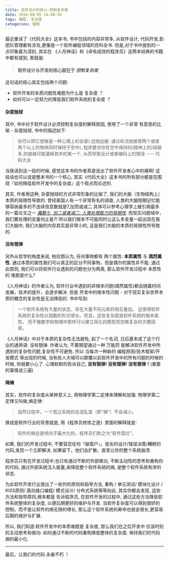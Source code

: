 ```yaml
---
title: 软件设计的核心-控制复杂度 
date: 2016-08-05 14:48:30
tags: 编程, 复杂度
categories: 编程
---
```


最近重读了《代码大全》这本书, 书中包括的内容非常多, 从软件设计, 代码开发,到 团队管理都有涉及,更像是一个软件编程领域的百科全书. <!--more-->但是,对于书中提到的一点印象最为深刻, 其实在 《人月神话》和《卓有成效的程序员》这两本经典的书籍中都有提到, 那就是:

> 
> #### 软件设计与开发的核心就在于 *控制复杂度*
> 

这句话的核心其实包括两个问题:

- 软件开发的本质问题性难题为什么是 复杂度 ？
- 如何可以一定努力的降低我们软件系统的复杂度 ？

#### 杂耍抛球

其中, 书中对于软件设计必须控制复杂度的解释原因, 使用了一个非常 有意思的比喻 - 杂耍抛球, 书中的描述如下:

>    你可以把它想做是一种心理上的杂耍( 边抛边接: 通过轮流抛接使两个或者两个以上的物体同时保持于空中), 程序要求你在空中保持的(精神上的)球越多,你就越可能漏掉其中的某一个, 从而导致设计或者编码上的错误
> ---- 代码大全

当我读到这一段的时候, 感觉这本书的作者真是说出了软件开发者心中的痛啊! 这段话也可以说是整本书的一个核心, 其实《代码大全》这本书的所有部分都是在围绕『如何降低软件开发中的复杂度』这个观点而论述的.

其实, 作者用这种, 杂耍抛球的方式非常形象的比喻了, 我们的大脑（生物结构上）本质的局限性导致的. 曾经美国人有一个非常有名的调查, 人类的大脑短期记忆能够容纳最多的不连续信息数就是7,加而或减二
具体可以参考心理学上被引用最多的一篇论文之一 [*魔数七, 加二或者减二: 人类处理能力的局限性*](http://psychclassics.yorku.ca/Miller/). 而现实问题域中，我们要处理的变量何止是7! 所以我们根本不可能同时让这么多变量一起出现在我们大脑中, 我们大脑的内存其实是非常小的, 这是我们大脑的本质的局限性所导致的.

#### 没有银弹

另外从哲学的角度来说, 柏拉图认为, 任何事物都有 两个属性: **本质属性** 与 **偶然属性**. 通过本质的属性我们可以真正的区分不同事物，但是偶尔的属性并不能. 通过此原则, 我们可以将软件行业遇到的问题也分为两类, 那么软件开发过程中 本质性的 难题是什么?

《人月神话》的作者认为, 软件行业中遇到的非根本问题(偶然属性)都会随着时间发展，技术的提升，会逐步解决. 但是 开发中的根本性问题 - 对于现实复杂世界本质的概念的复杂性是无法降低的. 书中写到:

>    
>   一个软件系统有大量的状态，存在大量不同元素的相互叠加。 这使得软件系统的复杂性以指数的形式增长。而且，这些复杂度是软件系统的根本属性， 而不像数学和物理中那样可以建立简化的模型而忽略复杂的次要因素。
>

《人月神话》中对于本质的复杂性无法避免, 起了一个名词, 日后基本成了这个行业的通用语: 没有银弹. 作者认为, 不要期望通过一种 万能药 能解决软件开发中所遇到的复杂性问题,复杂性不可避免. 所以 当每次一种新的 编程原因/技术框架/开发模式 等出现的时候, 当有些人大喊可以颠覆以前软件开发中的所有问题的时候的时候, 你就要小心了. 心理默默的告诉自己, **没有银弹!** **没有银弹!** **没有银弹！**(重要的事情说三遍)


#### 降熵

其实，软件的复杂度从某种意义上, 用物理学第二定律来理解和加强. 物理学第二定律又叫做,熵定律: 

> 自然过程中，一个孤立系统的总混乱度（即“熵”）不会减小。

换成是软件行业的背景就是, 用《程序员修炼之道》里面的解释就是:

> 软件的熵总是倾向于最大化的，程序员们称之为“软件腐烂”。

如果, 我们的开发过程中, 不要容忍任何『破窗户』，低劣的设计/错误决策/糟糕的代码,发现一个立即解决, 如果留下，他们会扩散，直至让你的整个系统崩溃.

程序员只有在开发过程中,也只有通过不断的外部做功, 不断主动性的思考和重构你的代码, 通过外部系统注入能量,来降低整个软件系统的熵, 是整个软件系统有序的状态.

为此软件开发行业提出了一些列的原则和指导方法, 重构 / 单元测试/ 模块化设计 / KISS原则/ 面向接口编程/ 模式设计/ 分布式系统等等如此, 其实你都会发现, 这些方法和指导原则,根本都是 告诉程序员, 在软件开发的过程中, 通过这些方法降低软件系统整体的复杂度, 以便后期更好的维护与开发. 当软件复杂度可以得到很好的控制，而不是让软件的熵无限的增长, 那么这个软件系统的寿命也就会很长,更容易后期的维护与扩展.

所以, 我们知道:软件开发中的本质难题是 复杂度, 那么我们在之后开发中 应该时刻的主动思考和做功: 如何通过不断的代码重构降低整体的复杂度. 保持我们的代码熵的最小化.

----
最后，让我们的代码 永垂不朽 ！





